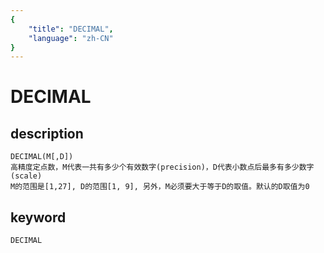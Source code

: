 ```yaml
---
{
    "title": "DECIMAL",
    "language": "zh-CN"
}
---
```


<!-- 
Licensed to the Apache Software Foundation (ASF) under one
or more contributor license agreements.  See the NOTICE file
distributed with this work for additional information
regarding copyright ownership.  The ASF licenses this file
to you under the Apache License, Version 2.0 (the
"License"); you may not use this file except in compliance
with the License.  You may obtain a copy of the License at

  http://www.apache.org/licenses/LICENSE-2.0

Unless required by applicable law or agreed to in writing,
software distributed under the License is distributed on an
"AS IS" BASIS, WITHOUT WARRANTIES OR CONDITIONS OF ANY
KIND, either express or implied.  See the License for the
specific language governing permissions and limitations
under the License.
-->

# DECIMAL

## description

    DECIMAL(M[,D])
    高精度定点数，M代表一共有多少个有效数字(precision)，D代表小数点后最多有多少数字(scale)
    M的范围是[1,27], D的范围[1, 9], 另外，M必须要大于等于D的取值。默认的D取值为0

## keyword

    DECIMAL
